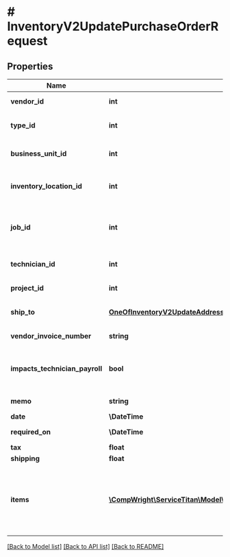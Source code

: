 # # InventoryV2UpdatePurchaseOrderRequest

## Properties

Name | Type | Description | Notes
------------ | ------------- | ------------- | -------------
**vendor_id** | **int** | Id of the vendor for this PO | [optional]
**type_id** | **int** | Id of the purchase order type for this PO | [optional]
**business_unit_id** | **int** | Id of the business unit for this PO | [optional]
**inventory_location_id** | **int** | Id of the inventory location for this PO | [optional]
**job_id** | **int** | Id of the job for this PO, if not specified non-job PO will be created | [optional]
**technician_id** | **int** | Id of the technician for this PO | [optional]
**project_id** | **int** | Id of the project for this PO | [optional]
**ship_to** | [**OneOfInventoryV2UpdateAddressRequest**](OneOfInventoryV2UpdateAddressRequest.md) | Address where PO will be shipped | [optional]
**vendor_invoice_number** | **string** | Vendor invoice number | [optional]
**impacts_technician_payroll** | **bool** | Indicates whether this PO will impact technician&#39;s payroll | [optional]
**memo** | **string** | Summary/memo for this PO | [optional]
**date** | **\DateTime** | PO date | [optional]
**required_on** | **\DateTime** | PO Required On date | [optional]
**tax** | **float** | Tax | [optional]
**shipping** | **float** | Shipping cost | [optional]
**items** | [**\CompWright\ServiceTitan\Model\InventoryV2UpdatePurchaseOrderItemRequest[]**](InventoryV2UpdatePurchaseOrderItemRequest.md) | List of new/updated PO items. Every active PO item that is not on this list will be marked as inactive | [optional]

[[Back to Model list]](../../README.md#models) [[Back to API list]](../../README.md#endpoints) [[Back to README]](../../README.md)
